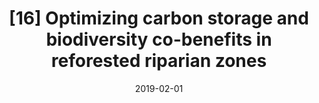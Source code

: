 ---
title: "[16] Optimizing carbon storage and biodiversity co-benefits in reforested riparian zones"
collection: publications
date: 2019-02-01
venue: 'Journal of Applied Ecology'
link: 'https://doi.org/10.1111/1365-2664.13272'
code: 'https://doi.org/10.5061/dryad.2h63d10'
paperurl: '/files/Dybala et al. 2019 - Optimizing carbon storage and biodiversity co-benefits.pdf'
citation: 'Dybala KE, Steger K, Walsh RG, Smart DR, Gardali T, Seavy NE (2019) Optimizing carbon storage and biodiversity co-benefits in reforested riparian zones. <i>Journal of Applied Ecology</i> 56:343-353. DOI: 10.1111/1365-2664.13272'
---